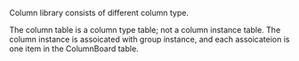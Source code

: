 Column library consists of different column type.

The column table is a column type table; not a column instance table.
The column instance is assoicated with group instance, and each assoicateion is one item in the ColumnBoard table.